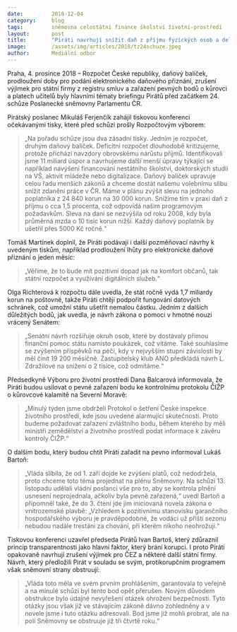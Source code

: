 ```yaml
---
date:         2018-12-04
category:     blog
tags:         sněmovna celostátní finance školství životní-prostředí
layout:       post
title:        "Piráti navrhují snížit daň z příjmu fyzických osob a delší čas pro podání elektronického přiznání"
image:        /assets/img/articles/2018/tz24schuze.jpeg
author:       Mediální odbor
---
```


Praha, 4. prosince 2018 – Rozpočet České republiky, daňový balíček, prodloužení doby pro podání elektronického daňového přiznání, zrušení výjimek pro státní firmy z registru smluv a zařazení pevných bodů o kůrovci a platech učitelů byly hlavními tématy briefingu Pirátů před začátkem 24. schůze Poslanecké sněmovny Parlamentu ČR.

Pirátský poslanec Mikuláš Ferjenčík zahájil tiskovou konferenci očekávanými tisky, které před schůzi prošly Rozpočtovým výborem: 
> „Na pořadu schůze jsou dva zásadní tisky. Jedním je rozpočet, druhým daňový balíček. Deficitní rozpočet dlouhodobě kritizujeme, protože přichází navzdory obrovskému nárůstu příjmů. Identifikovali jsme 11 miliard úspor a navrhujeme další menší úpravy týkající se například navýšení financování nestátního školství, doktorských studií na VŠ, aktivit mládeže nebo digitalizace. Daňový balíček upravuje celou řadu menších zákonů a chceme dostát našemu volebnímu slibu snížit zdanění práce v ČR. Máme v plánu zvýšit slevu na jednoho poplatníka z 24 840 korun na 30 000 korun. Snížíme tím v praxi daň z příjmu o cca 1,5 procenta, což odpovídá našim programovým požadavkům. Sleva na dani se nezvýšila od roku 2008, kdy byla průměrná mzda o 10 tisíc korun nižší. Každý daňový poplatník by ušetřil přes 5000 Kč ročně.“

Tomáš Martínek doplnil, že Piráti podávají i další pozměňovací návrhy k uvedeným tiskům, například prodloužení lhůty pro elektronické daňové přiznání o jeden měsíc: 

> „Věříme, že to bude mít pozitivní dopad jak na komfort občanů, tak státní rozpočet a využívání digitálních služeb.“

Olga Richterová k rozpočtu dále uvedla, že stát ročně vydá 1,7 miliardy korun na poštovné, takže Piráti chtějí podpořit fungování datových schránek, což umožní státu ušetřit nemalou částku. Jedním z dalších důležitých bodů, jak uvedla, je návrh zákona o pomoci v hmotné nouzi vrácený Senátem: 

> „Senátní návrh rozšiřuje okruh osob, které by dostávaly přímou finanční pomoc státu namísto poukázek, což vítáme. Také souhlasíme se zvýšením příspěvků na péči, kdy v nejvyšším stupni závislosti by měl činit 19 200 měsíčně. Zastupitelský klub ANO předkládá návrh L. Zdražilové na snížení o 2 tisíce, což odmítáme.“

Předsedkyně Výboru pro životní prostředí Dana Balcarová informovala, že Piráti budou usilovat o pevné zařazení bodu ke kontrolnímu protokolu ČIŽP o kůrovcové kalamitě na Severní Moravě: 

> „Minulý týden jsme obdrželi Protokol o šetření České inspekce životního prostředí, kde jsou uvedené alarmující skutečnosti. Proto budeme požadovat zařazení zvláštního bodu, během kterého by měli ministři zemědělství a životního prostředí podat informace k závěru kontroly ČIŽP.“

O dalším bodu, který budou chtít Piráti zařadit na pevno informoval Lukáš Bartoň: 

> „Vláda slíbila, že od 1. září dojde ke zvýšení platů, což nedodržela, proto chceme toto téma projednat na plénu Sněmovny. Na schůzi 13. listopadu udělali vládní poslanci vše pro to, aby se kontrola plnění usnesení neprojednala, ačkoliv byla pevně zařazená,“ uvedl Bartoň a připomněl také, že do 3. čtení jde jím iniciovaná novela zákona o vnitrozemské plavbě: „Vzhledem k pozitivnímu stanovisku garančního hospodářského výboru je pravděpodobné, že vodáci už příští sezonu nebudou nadále trestáni za chování, při kterém nikoho neohrožují.“

Tiskovou konferenci uzavřel předseda Pirátů Ivan Bartoš, který zdůraznil princip transparentnosti jako hlavní faktor, který brání korupci. I proto Piráti opakovaně navrhují zrušení výjimek pro ČEZ a některé další státní firmy. Návrh, který předložili Pirát v souladu se svým, protikorupčním programem však sněmovní strany obstruují: 

> „Vláda toto měla ve svém prvním prohlášením, garantovala to veřejně a na minulé schůzi byl tento bod opět přerušen. Novým důvodem obstrukce bylo údajné nevyřešení otázek ohrožení bezpečnosti. Tyto otázky jsou však již ve stávajícím zákoně dávno zohledněny a v novele jsme i tuto otázku adresovali. Bod jsme již mohli probrat, ale na poli Sněmovny se obstruuje již tři čtvrtě roku.“
